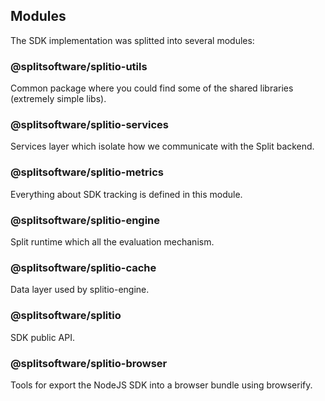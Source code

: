 ## Modules

The SDK implementation was splitted into several modules:

### @splitsoftware/splitio-utils

Common package where you could find some of the shared libraries (extremely
simple libs).

### @splitsoftware/splitio-services

Services layer which isolate how we communicate with the Split backend.

### @splitsoftware/splitio-metrics

Everything about SDK tracking is defined in this module.

### @splitsoftware/splitio-engine

Split runtime which all the evaluation mechanism.

### @splitsoftware/splitio-cache

Data layer used by splitio-engine.

### @splitsoftware/splitio

SDK public API.

### @splitsoftware/splitio-browser

Tools for export the NodeJS SDK into a browser bundle using browserify.
